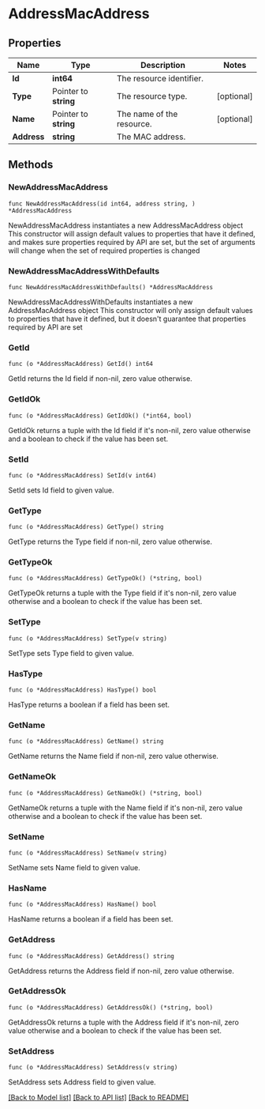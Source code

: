 # AddressMacAddress

## Properties

Name | Type | Description | Notes
------------ | ------------- | ------------- | -------------
**Id** | **int64** | The resource identifier. | 
**Type** | Pointer to **string** | The resource type. | [optional] 
**Name** | Pointer to **string** | The name of the resource. | [optional] 
**Address** | **string** | The MAC address. | 

## Methods

### NewAddressMacAddress

`func NewAddressMacAddress(id int64, address string, ) *AddressMacAddress`

NewAddressMacAddress instantiates a new AddressMacAddress object
This constructor will assign default values to properties that have it defined,
and makes sure properties required by API are set, but the set of arguments
will change when the set of required properties is changed

### NewAddressMacAddressWithDefaults

`func NewAddressMacAddressWithDefaults() *AddressMacAddress`

NewAddressMacAddressWithDefaults instantiates a new AddressMacAddress object
This constructor will only assign default values to properties that have it defined,
but it doesn't guarantee that properties required by API are set

### GetId

`func (o *AddressMacAddress) GetId() int64`

GetId returns the Id field if non-nil, zero value otherwise.

### GetIdOk

`func (o *AddressMacAddress) GetIdOk() (*int64, bool)`

GetIdOk returns a tuple with the Id field if it's non-nil, zero value otherwise
and a boolean to check if the value has been set.

### SetId

`func (o *AddressMacAddress) SetId(v int64)`

SetId sets Id field to given value.


### GetType

`func (o *AddressMacAddress) GetType() string`

GetType returns the Type field if non-nil, zero value otherwise.

### GetTypeOk

`func (o *AddressMacAddress) GetTypeOk() (*string, bool)`

GetTypeOk returns a tuple with the Type field if it's non-nil, zero value otherwise
and a boolean to check if the value has been set.

### SetType

`func (o *AddressMacAddress) SetType(v string)`

SetType sets Type field to given value.

### HasType

`func (o *AddressMacAddress) HasType() bool`

HasType returns a boolean if a field has been set.

### GetName

`func (o *AddressMacAddress) GetName() string`

GetName returns the Name field if non-nil, zero value otherwise.

### GetNameOk

`func (o *AddressMacAddress) GetNameOk() (*string, bool)`

GetNameOk returns a tuple with the Name field if it's non-nil, zero value otherwise
and a boolean to check if the value has been set.

### SetName

`func (o *AddressMacAddress) SetName(v string)`

SetName sets Name field to given value.

### HasName

`func (o *AddressMacAddress) HasName() bool`

HasName returns a boolean if a field has been set.

### GetAddress

`func (o *AddressMacAddress) GetAddress() string`

GetAddress returns the Address field if non-nil, zero value otherwise.

### GetAddressOk

`func (o *AddressMacAddress) GetAddressOk() (*string, bool)`

GetAddressOk returns a tuple with the Address field if it's non-nil, zero value otherwise
and a boolean to check if the value has been set.

### SetAddress

`func (o *AddressMacAddress) SetAddress(v string)`

SetAddress sets Address field to given value.



[[Back to Model list]](../README.md#documentation-for-models) [[Back to API list]](../README.md#documentation-for-api-endpoints) [[Back to README]](../README.md)


